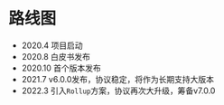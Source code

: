 ﻿# 路线图

- 2020.4   项目启动
- 2020.8   白皮书发布
- 2020.10  首个版本发布
- 2021.7   v6.0.0发布，协议稳定，将作为长期支持大版本
- 2022.3   引入`Rollup`方案，协议再次大升级，筹备v7.0.0

